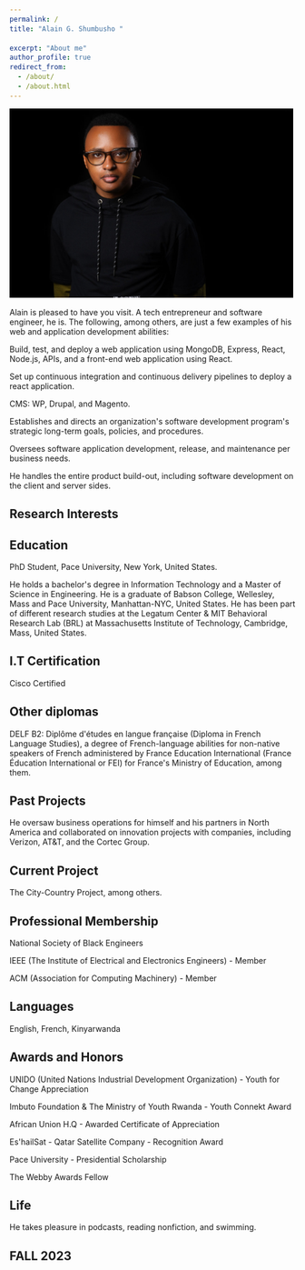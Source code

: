 ```yaml
---
permalink: /
title: "Alain G. Shumbusho " 

excerpt: "About me"
author_profile: true
redirect_from: 
  - /about/
  - /about.html
---
```


<img src="images/Headshotwoo.jpg" alt="" style="width:500px;height:333px;">

Alain is pleased to have you visit. A tech entrepreneur and software engineer, he is. The following, among others, are just a few examples of his web and application development abilities:

Build, test, and deploy a web application using MongoDB, Express, React, Node.js, APIs, and a front-end web application using React.

Set up continuous integration and continuous delivery pipelines to deploy a react application.

CMS: WP, Drupal, and Magento.

Establishes and directs an organization's software development program's strategic long-term goals, policies, and procedures.

Oversees software application development, release, and maintenance per business needs.

He handles the entire product build-out, including software development on the client and server sides.

## Research Interests




## Education

PhD Student, Pace University, New York, United States.

He holds a bachelor's degree in Information Technology and a Master of Science in Engineering. He is a graduate of Babson College, Wellesley, Mass and Pace University, Manhattan-NYC, United States. He has been part of different research studies at the Legatum Center & MIT Behavioral Research Lab (BRL) at Massachusetts Institute of Technology, Cambridge, Mass, United States.

## I.T Certification

Cisco Certified

## Other diplomas

DELF B2: Diplôme d'études en langue française (Diploma in French Language Studies), a degree of French-language abilities for non-native speakers of French administered by France Education International (France Éducation International or FEI) for France's Ministry of Education, among them.

## Past Projects
He oversaw business operations for himself and his partners in North America and collaborated on innovation projects with companies, including Verizon, AT&T, and the Cortec Group.


## Current Project

The City-Country Project, among others.

## Professional Membership 

National Society of Black Engineers

IEEE (The Institute of Electrical and Electronics Engineers) - Member

ACM (Association for Computing Machinery) - Member

## Languages

English, French, Kinyarwanda

## Awards and Honors

UNIDO (United Nations Industrial Development Organization) - Youth for Change Appreciation

Imbuto Foundation & The Ministry of Youth Rwanda - Youth Connekt Award

African Union H.Q - Awarded Certificate of Appreciation 

Es'hailSat - Qatar Satellite Company - Recognition Award

Pace University - Presidential Scholarship 

The Webby Awards Fellow



## Life

He takes pleasure in podcasts, reading nonfiction, and swimming. 


## FALL 2023
